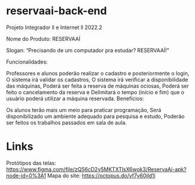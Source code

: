 # reservaai-back-end

Projeto Integrador ll e Internet ll 2022.2

Nome do Produto: RESERVAAÍ

Slogan: “Precisando de um computador pra estudar? RESERVAAÍ!"

Funcionalidades:

Professores e alunos poderão realizar o cadastro e posteriormente o login,
O sistema irá validar os cadastros,
O sistema irá verificar a disponibilidade das máquinas,
Poderá ser feita a reserva de máquinas ociosas,
Poderá ser feito o cancelamento da reserva e
Delimitará o tempo (início e fim) que o usuário poderá utilizar a máquina reservada.
Benefícios:

Os alunos terão mais um meio para praticar programação,
Será disponibilizado um ambiente adequado para pesquisa e estudo,
Poderão ser feitos os trabalhos passados em sala de aula.

# Links

Protótipos das telas: https://www.figma.com/file/zQ56cD2y5MKTXTlsX6wok3/ReservaAi-apk?node-id=0%3A1
Mapa do site: https://octopus.do/yf7y60jld1i
